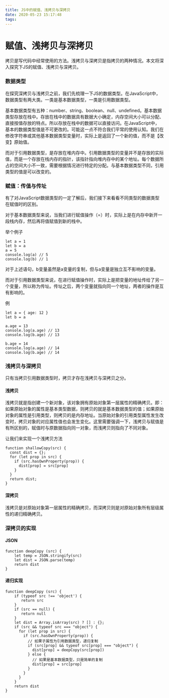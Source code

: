 ```yaml
---
title: JS中的赋值、浅拷贝与深拷贝
date: 2020-05-23 15:17:48
tags:
---
```


# 赋值、浅拷贝与深拷贝

拷贝是写代码中经常使用的方法。浅拷贝与深拷贝是指拷贝的两种情况。本文将深入探究下JS的赋值、浅拷贝与深拷贝。

### 数据类型

在探究深拷贝与浅拷贝之前，我们先梳理一下JS的数据类型。在JavaScript中，数据类型有两大类。一类是基本数据类型，一类是引用数据类型。

基本数据类型有五种：number、string、boolean、null、undefined。基本数据类型存放在栈中。存放在栈中的数据具有数据大小确定，内存空间大小可以分配、直接按值存放的特点。所以存放在栈中的数据可以直接访问。在JavaScript中，基本的数据类型值是不可更改的。可能这一点不符合我们平常的使用认知。我们在修改字符串或其他基本数据类型变量时，实际上是返回了一个新的值，而不是【改变】原始值。

而对于引用数据类型，是存放在堆内存中。引用数据类型的变量并不是存放的实际值，而是一个存放在栈内存的指针，该指针指向堆内存中的某个地址。每个数据所占的空间大小不一致，需要根据情况进行特定的分配。与基本数据类型不同，引用类型的值是可以改变的。

### 赋值：传值与传址

有了对JavaScript数据类型的一定了解后，我们接下来看看不同类型的数据类型在赋值时的区别。

对于基本数据类型来说，当我们进行赋值操作（=）时，实际上是在内存中新开一段栈内存，然后再将值赋值到新的栈中。

举个例子

```
let a = 1
let b = a
a = 5
console.log(a) // 5
console.log(b) // 1
```

对于上述语句，b变量虽然是a变量的复制，但与a变量是独立互不影响的变量。

而对于引用数据类型来说，在进行赋值操作时，实际上是把变量的地址传给了另一个变量，所以称为传址。传址之后，两个变量就指向同一个地址，两者的操作是互有影响的。

例

```
let a = { age: 12 }
let b = a

a.age = 13
console.log(a.age) // 13
console.log(b.age) // 13

b.age = 14
console.log(a.age) // 14
console.log(b.age) // 14
```

### 浅拷贝与深拷贝

只有当拷贝引用数据类型时，拷贝才存在浅拷贝与深拷贝之分。

#### 浅拷贝

浅拷贝就是指创建一个新对象，该对象拥有原始对象第一层属性的精确拷贝。即：如果原始对象的属性是基本类型数据，则拷贝的就是基本数据类型的值；如果原始对象的属性是引用类型，则拷贝的是内存地址。当原始对象的引用类型属性发生改变时，拷贝对象的对应属性值也会发生变化。这里需要强调一下，浅拷贝与赋值是有所区别的，赋值时与原数据指向同一对象，而浅拷贝则指向了不同对象。

让我们来实现一个浅拷贝方法

```
function shallowCopy(src) {
  const dist = {};
  for (let prop in src) {
    if (src.hasOwnProperty(prop)) {
      dist[prop] = src[prop]
    }
  }
  return dist;
}
```

#### 深拷贝

浅拷贝是对原始对象第一层属性的精确拷贝，而深拷贝则是对原始对象所有层级属性的递归精确拷贝。

### 深拷贝的实现

#### JSON

```
function deepCopy (src) {
    let temp = JSON.stringify(src)
    let dist = JSON.parse(temp)
    return dist
}
```

#### 递归实现

```
function deepCopy (src) {
    if (typeof src !== 'object') {
       return src
    }
    if (src == null) {
       return null
    }
    let dist = Array.isArray(src) ? [] : {};
    if (src && typeof src === "object") {
      for (let prop in src) {
        if (src.hasOwnProperty(prop)) {
          // 如果子属性为引用数据类型，递归复制
          if (src[prop] && typeof src[prop] === "object") {
            dist[prop] = deepCopy(src[prop])
          } else {
            // 如果是基本数据类型，只是简单的复制
            dist[prop] = src[prop]
          }
        }
      }
    }
    return dist
}
```

